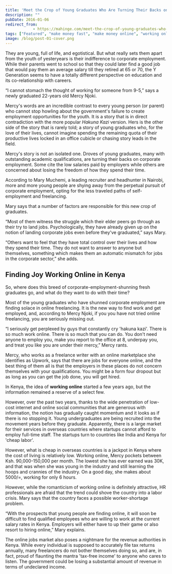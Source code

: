 ```yaml
---
title: 'Meet the Crop of Young Graduates Who Are Turning Their Backs on Corporate Employment'
description: ""
pubDate: 2016-01-06
redirect_from:
            - https://mahinge.com/meet-the-crop-of-young-graduates-who-are-turning-their-backs-on-corporate-employment/
tags: ["Featured", "make money fast", "make money online", "working online kenya"]
image: /blog/post-01-cover.png
---
```

They are young, full of life, and egotistical. But what really sets them apart from the youth of yesteryears is their indifference to corporate employment. While their parents went to school so that they could later find a good job that would pay them an average salary till they retired at 65 or 70, the Y Generation seems to have a totally different perspective on education and its co-relationship with careers.

“I cannot stomach the thought of working for someone from 9-5,” says a newly graduated 22-years old Mercy Njoki.

Mercy's words are an incredible contrast to every young person (or parent) who cannot stop howling about the government's failure to create employment opportunities for the youth. It is a story that is in direct contradiction with the more popular _Hakuna Kazi_ version. Hers is the other side of the story that is rarely told; a story of young graduates who, for the love of their lives, cannot imagine spending the remaining quota of their productive lives locked in an office cubicle or chasing story leads in the field.

Mercy's story is not an isolated one. Droves of young graduates, many with outstanding academic qualifications, are turning their backs on corporate employment. Some cite the low salaries paid by employers while others are concerned about losing the freedom of how they spend their time.

According to Mary Muchemi, a leading recruiter and headhunter in Nairobi, more and more young people are shying away from the perpetual pursuit of corporate employment, opting for the less traveled paths of self-employment and freelancing.

Mary says that a number of factors are responsible for this new crop of graduates.

“Most of them witness the struggle which their elder peers go through as their try to land jobs. Psychologically, they have already given up on the notion of landing corporate jobs even before they've graduated,” says Mary.

“Others want to feel that they have total control over their lives and how they spend their time. They do not want to answer to anyone but themselves, something which makes them an automatic mismatch for jobs in the corporate sector,” she adds.

## Finding Joy Working Online in Kenya

So, where does this breed of corporate-employment-shunning fresh graduates go, and what do they want to do with their time?

Most of the young graduates who have shunned corporate employment are finding solace in online freelancing. It is the new way to find work and get employed, and, according to Mercy Njoki, if you you have not tried online freelancing, you are seriously missing out.

“I seriously get perplexed by guys that constantly cry 'hakuna kazi'. There is so much work online. There is so much that you can do. You don't need anyone to employ you, make you report to the office at 8, underpay you, and treat you like you are under their mercy,” Mercy rants.

Mercy, who works as a freelance writer with an online marketplace she identifies as Upwork, says that there are jobs for everyone online, and the best thing of them all is that the employers in these places do not concern themselves with your qualifications. You might be a form four dropout but as long as you can get the job done, you will get hired.

In Kenya, the idea of **working online** started a few years ago, but the information remained a reserve of a select few.

However, over the past two years, thanks to the wide penetration of low-cost internet and online social communities that are generous with information, the notion has gradually caught momentum and it looks as if there is no stopping it. Young undergraduates are being recruited into the movement years before they graduate. Apparently, there is a large market for their services in overseas countries where startups cannot afford to employ full-time staff. The startups turn to countries like India and Kenya for 'cheap labor'.

However, what is cheap in overseas countries is a jackpot in Kenya where the cost of living is relatively low. Working online, Mercy pockets between Ksh. 90,000-150,000 per month. The lowest she has ever earned was 30K, and that was when she was young in the industry and still learning the hoops and crannies of the industry. On a good day, she makes about 5000/=, working for only 6 hours.

However, while the romanticism of working online is definitely attractive, HR professionals are afraid that the trend could shove the country into a labor crisis. Mary says that the country faces a possible worker-shortage problem.

“With the prospects that young people are finding online, it will soon be difficult to find qualified employees who are willing to work at the current salary rates in Kenya. Employers will either have to up their game or also resort to hiring online,” Mary explains.

The online jobs market also poses a nightmare for the revenue authorities in Kenya. While every individual is supposed to accurately file tax returns annually, many freelancers do not bother themselves doing so, and are, in fact, proud of flaunting the mantra 'tax-free income' to anyone who cares to listen. The government could be losing a substantial amount of revenue in terms of undeclared income.
